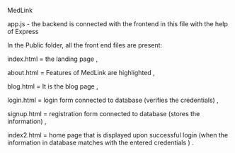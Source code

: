 MedLink


app.js - the backend is connected with the frontend in this file with the help of Express


In the Public folder, all the front end files are present:      

index.html = the landing page   ,

about.html = Features of MedLink are highlighted      ,

blog.html = It is the blog page     ,

login.html = login form connected to database (verifies the credentials)      ,

signup.html = registration form connected to database (stores the information)    ,

index2.html = home page that is displayed upon successful login (when the information in database matches with the entered credentials )  .
